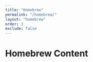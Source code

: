 ```yaml
---
title: "Homebrew"
permalink: "/homebrew/"
layout: "homebrew"
order: 3
exclude: false
---
```

# Homebrew Content